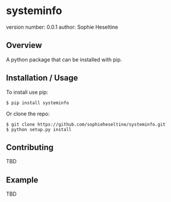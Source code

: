 systeminfo
===============================

version number: 0.0.1
author: Sophie Heseltine

Overview
--------

A python package that can be installed with pip.

Installation / Usage
--------------------

To install use pip:

    $ pip install systeminfo


Or clone the repo:

    $ git clone https://github.com/sophieheseltine/systeminfo.git
    $ python setup.py install
    
Contributing
------------

TBD

Example
-------

TBD